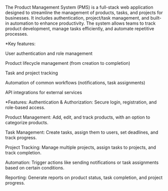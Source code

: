 The Product Management System (PMS) is a full-stack web application designed to streamline the management of products, tasks, and projects for businesses. It includes authentication, project/task management, and built-in automation to enhance productivity. The system allows teams to track product development, manage tasks efficiently, and automate repetitive processes.

*Key features:

User authentication and role management

Product lifecycle management (from creation to completion)

Task and project tracking

Automation of common workflows (notifications, task assignments)

API integrations for external services

*Features: Authentication & Authorization: Secure login, registration, and role-based access.

Product Management: Add, edit, and track products, with an option to categorize products.

Task Management: Create tasks, assign them to users, set deadlines, and track progress.

Project Tracking: Manage multiple projects, assign tasks to projects, and track completion.

Automation: Trigger actions like sending notifications or task assignments based on certain conditions.

Reporting: Generate reports on product status, task completion, and project progress.
